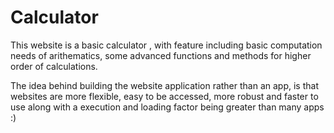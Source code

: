 # Calculator
This website is a basic calculator , with feature including basic computation needs of arithematics, some advanced functions and methods for higher order of calculations.

The idea behind building the website application rather than an app, is that websites are more flexible, easy to be accessed, more robust and faster to use along with a execution and loading factor being greater than many apps :)


 
